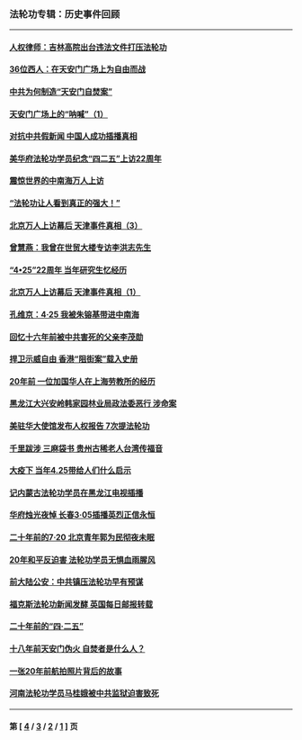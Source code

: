 ### 法轮功专辑：历史事件回顾
---
#### [人权律师：吉林高院出台违法文件打压法轮功](../../pages/nf5793/n13825665.md?10040430) 
#### [36位西人：在天安门广场上为自由而战](../../pages/nf5793/n13390029.md?10040430) 
#### [中共为何制造“天安门自焚案”](../../pages/nf5793/n13183270.md?10040430) 
#### [天安门广场上的“呐喊”（1）](../../pages/nf5793/n13105277.md?10040430) 
#### [对抗中共假新闻 中国人成功插播真相](../../pages/nf5793/n12910618.md?10040430) 
#### [美华府法轮功学员纪念“四二五”上访22周年](../../pages/nf5793/n12904445.md?10040430) 
#### [震惊世界的中南海万人上访](../../pages/nf5793/n12903976.md?10040430) 
#### [“法轮功让人看到真正的强大！”](../../pages/nf5793/n12903195.md?10040430) 
#### [北京万人上访幕后 天津事件真相（3）](../../pages/nf5793/n12902807.md?10040430) 
#### [曾慧燕：我曾在世贸大楼专访李洪志先生](../../pages/nf5793/n12898729.md?10040430) 
#### [“4•25”22周年 当年研究生忆经历](../../pages/nf5793/n12894152.md?10040430) 
#### [北京万人上访幕后 天津事件真相（1）](../../pages/nf5793/n12885174.md?10040430) 
#### [孔维京：4·25 我被朱镕基带进中南海](../../pages/nf5793/n12864987.md?10040430) 
#### [回忆十六年前被中共害死的父亲李茂勋](../../pages/nf5793/n12880270.md?10040430) 
#### [捍卫示威自由 香港“阻街案”载入史册](../../pages/nf5793/n12811245.md?10040430) 
#### [20年前 一位加国华人在上海劳教所的经历](../../pages/nf5793/n12707932.md?10040430) 
#### [黑龙江大兴安岭韩家园林业局政法委恶行 涉命案](../../pages/nf5793/n12622815.md?10040430) 
#### [美驻华大使馆发布人权报告 7次提法轮功](../../pages/nf5793/n12520541.md?10040430) 
#### [千里跋涉 三麻袋书 贵州古稀老人台湾传福音](../../pages/nf5793/n12198750.md?10040430) 
#### [大疫下 当年4.25带给人们什么启示](../../pages/nf5793/n12058565.md?10040430) 
#### [记内蒙古法轮功学员在黑龙江电视插播](../../pages/nf5793/n11699194.md?10040430) 
#### [华府烛光夜悼 长春3·05插播英烈正信永恒](../../pages/nf5793/n11397432.md?10040430) 
#### [二十年前的7·20 北京青年郭为民彻夜未眠](../../pages/nf5793/n11354195.md?10040430) 
#### [20年和平反迫害 法轮功学员无惧血雨腥风](../../pages/nf5793/n11348279.md?10040430) 
#### [前大陆公安：中共镇压法轮功早有预谋](../../pages/nf5793/n11352168.md?10040430) 
#### [福克斯法轮功新闻发酵  英国每日邮报转载](../../pages/nf5793/n11285952.md?10040430) 
#### [二十年前的“四·二五”](../../pages/nf5793/n11207639.md?10040430) 
#### [十八年前天安门伪火 自焚者是什么人？](../../pages/nf5793/n10996556.md?10040430) 
#### [一张20年前航拍照片背后的故事](../../pages/nf5793/n10693797.md?10040430) 
#### [河南法轮功学员马桂娥被中共监狱迫害致死](../../pages/nf5793/n10684974.md?10040430) 

---
#### 第 [ [4](./4.md?10040430) / [3](./3.md?10040430) / [2](./2.md?10040430) / [1](./1.md?10040430) ] 页
